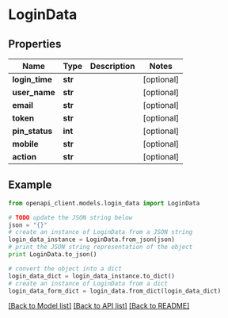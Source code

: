 # LoginData


## Properties

Name | Type | Description | Notes
------------ | ------------- | ------------- | -------------
**login_time** | **str** |  | [optional] 
**user_name** | **str** |  | [optional] 
**email** | **str** |  | [optional] 
**token** | **str** |  | [optional] 
**pin_status** | **int** |  | [optional] 
**mobile** | **str** |  | [optional] 
**action** | **str** |  | [optional] 

## Example

```python
from openapi_client.models.login_data import LoginData

# TODO update the JSON string below
json = "{}"
# create an instance of LoginData from a JSON string
login_data_instance = LoginData.from_json(json)
# print the JSON string representation of the object
print LoginData.to_json()

# convert the object into a dict
login_data_dict = login_data_instance.to_dict()
# create an instance of LoginData from a dict
login_data_form_dict = login_data.from_dict(login_data_dict)
```
[[Back to Model list]](../README.md#documentation-for-models) [[Back to API list]](../README.md#documentation-for-api-endpoints) [[Back to README]](../README.md)



